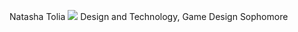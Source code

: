 Natasha Tolia
<img src = "https://scontent.fnyc1-1.fna.fbcdn.net/v/t1.0-9/13083272_10204937839160628_2091037812676217893_n.jpg?oh=6a77e7627834781e7ae47d737228c55e&oe=5B1EF476">
Design and Technology, Game Design
Sophomore
